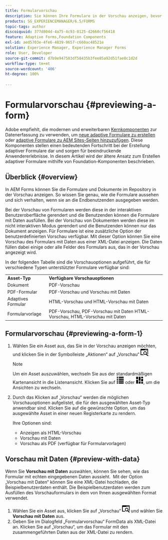 ```yaml
---
title: Formularvorschau
description: Sie können Ihre Formulare in der Vorschau anzeigen, bevor Sie sie veröffentlichen oder aktivieren, um sicherzustellen, dass sie den Erwartungen entsprechen.  Die Vorschauoptionen können abhängig von den unterstützten Formulartypen variieren.
products: SG_EXPERIENCEMANAGER/6.5/FORMS
topic-tags: author
discoiquuid: 377d804d-4a75-4c93-8125-d2660cf56418
feature: Adaptive Forms,Foundation Components
exl-id: aed5703e-4fe6-4839-9657-c660ac48521e
solution: Experience Manager, Experience Manager Forms
role: User, Developer
source-git-commit: d7b9e947503df58435b3fee85a92d51fae8c1d2d
workflow-type: tm+mt
source-wordcount: '406'
ht-degree: 100%

---
```


# Formularvorschau {#previewing-a-form}

<span class="preview"> Adobe empfiehlt, die modernen und erweiterbaren [Kernkomponenten](https://experienceleague.adobe.com/docs/experience-manager-core-components/using/adaptive-forms/introduction.html?lang=de) zur Datenerfassung zu verwenden, um [neue adaptive Formulare zu erstellen](/help/forms/using/create-an-adaptive-form-core-components.md) oder [adaptive Formulare zu AEM Sites-Seiten hinzuzufügen](/help/forms/using/create-or-add-an-adaptive-form-to-aem-sites-page.md). Diese Komponenten stellen einen bedeutenden Fortschritt bei der Erstellung adaptiver Formulare dar und sorgen für beeindruckende Anwendererlebnisse. In diesem Artikel wird der ältere Ansatz zum Erstellen adaptiver Formulare mithilfe von Foundation-Komponenten beschrieben. </span>

## Überblick {#overview}

In AEM Forms können Sie die Formulare und Dokumente im Repository in der Vorschau anzeigen. So wissen Sie genau, wie die Formulare aussehen und sich verhalten, wenn sie an die Endbenutzenden ausgegeben werden.

Bei der Vorschau von Formularen werden diese in der interaktiven Benutzeroberfläche gerendert und die Benutzenden können die Formulare mit Daten ausfüllen. Bei der Vorschau von Dokumenten werden diese im nicht interaktiven Modus gerendert und die Benutzenden können nur das Dokument anzeigen. Für Formulare ist eine zusätzliche Option der benutzerdefinierten Vorschau verfügbar. Mit dieser Option können Sie eine Vorschau des Formulars mit Daten aus einer XML-Datei anzeigen. Die Daten füllen dabei einige oder alle Felder des Formulars aus, das in der Vorschau angezeigt wird.

In der folgenden Tabelle sind die Vorschauoptionen aufgeführt, die für verschiedene Typen unterstützter Formulare verfügbar sind:

<table>
 <tbody>
  <tr>
   <td><strong>Asset-Typ</strong><br /> </td>
   <td><strong>Verfügbare Vorschauoptionen</strong><br /> </td>
  </tr>
  <tr>
   <td>Dokument</td>
   <td>PDF-Vorschau</td>
  </tr>
  <tr>
   <td>PDF-Formular</td>
   <td>PDF-Vorschau und Vorschau mit Daten<br /> </td>
  </tr>
  <tr>
   <td>Adaptives Formular</td>
   <td>HTML-Vorschau und HTML-Vorschau mit Daten</td>
  </tr>
  <tr>
   <td>Formularvorlage</td>
   <td>PDF-Vorschau, PDF-Vorschau mit Daten HTML-Vorschau, HTML-Vorschau mit Daten<br /> </td>
  </tr>
 </tbody>
</table>

## Formularvorschau {#previewing-a-form-1}

1. Wählen Sie ein Asset aus, das Sie in der Vorschau anzeigen möchten, und klicken Sie in der Symbolleiste „Aktionen“ auf „Vorschau“ ![aem6forms_preview](assets/aem6forms_preview.png).

   >[!NOTE]
   >
   >Um ein Asset auszuwählen, wechseln Sie aus der standardmäßigen Kartenansicht in die Listenansicht. Klicken Sie auf ![aem6forms_viewlist](assets/aem6forms_viewlist.png) oder ![aem6forms_viewcard](assets/aem6forms_viewcard.png), um die Ansichten zu wechseln.

1. Durch das Klicken auf „Vorschau“ werden die möglichen Vorschauoptionen aufgelistet, die für den ausgewählten Asset-Typ anwendbar sind. Klicken Sie auf die gewünschte Option, um das ausgewählte Asset in einer neuen Registerkarte zu rendern.

   Ihre Optionen sind:

   * Anzeigen als HTML-Vorschau
   * Vorschau mit Daten
   * Vorschau als PDF (verfügbar für Formularvorlagen)

## Vorschau mit Daten {#preview-with-data}

Wenn Sie **Vorschau mit Daten** auswählen, können Sie sehen, wie das Formular mit echten eingegebenen Daten aussieht.  Mit der Option „Vorschau mit Daten“ können Sie eine XML-Datei hochladen, die Beispielbenutzerdaten enthält. Die Beispielbenutzerdaten werden zum Ausfüllen des Vorschauformulars in dem von Ihnen ausgewählten Format verwendet.

1. Wählen Sie ein Asset aus, klicken Sie auf „Vorschau“ ![aem6forms_preview](assets/aem6forms_preview.png) und wählen Sie **Vorschau mit Daten** aus.
1. Geben Sie im Dialogfeld „Formularvorschau“ FormData als XML-Datei an. Klicken Sie auf „Vorschau“, um das Formular mit den zusammengeführten Daten aus der XML-Datei zu rendern.

